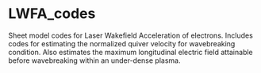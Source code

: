# LWFA_codes
Sheet model codes for Laser Wakefield Acceleration of electrons. Includes codes for estimating the normalized quiver velocity for wavebreaking condition. Also estimates the maximum longitudinal electric field attainable before wavebreaking within an under-dense plasma.
